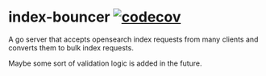 # index-bouncer [![codecov](https://codecov.io/gh/kstiehl/index-bouncer/branch/main/graph/badge.svg?token=G1BBT8523E)](https://codecov.io/gh/kstiehl/index-bouncer)

A go server that accepts opensearch index requests from many clients and converts them to bulk index requests.

Maybe some sort of validation logic is added in the future.

